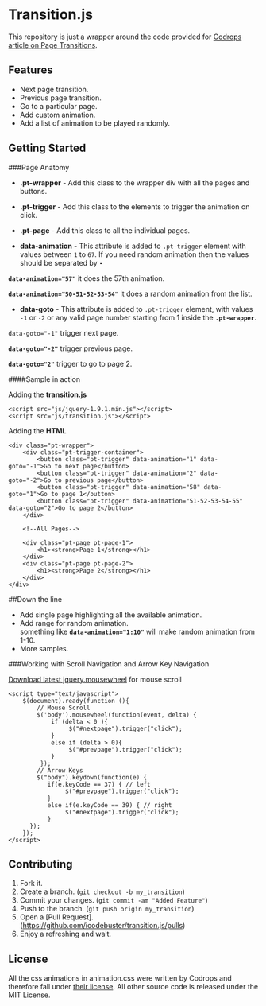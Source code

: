 Transition.js
=============

This repository is just a wrapper around the code provided for [Codrops article on Page Transitions](http://tympanus.net/codrops/2013/05/07/a-collection-of-page-transitions/).

Features
-------
* Next page transition.
* Previous page transition.
* Go to a particular page.
* Add custom animation.
* Add a list of animation to be played randomly.


Getting Started
-------

###Page Anatomy

* **.pt-wrapper** - Add this class to the wrapper div with all the pages and buttons.

* **.pt-trigger**   - Add this class to the elements to trigger the animation on click.

* **.pt-page**     - Add this class to all the individual pages.

* **data-animation** - This attribute is added to `.pt-trigger` element with values between `1` to `67`. If you need random animation then the values should be separated by **`-`** 

 **`data-animation="57"`** it does the 57th animation.

 **`data-animation="50-51-52-53-54"`** it does a random animation from the list.

* **data-goto** - This attribute is added to `.pt-trigger` element, with values `-1` or `-2` or any valid page number starting from 1 inside the **`.pt-wrapper`**.    

 `data-goto="-1"` trigger next page.

 **`data-goto="-2"`** trigger previous page.

 **`data-goto="2"`** trigger to go to page 2.


####Sample in action

Adding the **transition.js**

    <script src="js/jquery-1.9.1.min.js"></script>
    <script src="js/transition.js"></script>

Adding the **HTML**

    <div class="pt-wrapper">
        <div class="pt-trigger-container">
            <button class="pt-trigger" data-animation="1" data-goto="-1">Go to next page</button>
            <button class="pt-trigger" data-animation="2" data-goto="-2">Go to previous page</button>
            <button class="pt-trigger" data-animation="58" data-goto="1">Go to page 1</button>
            <button class="pt-trigger" data-animation="51-52-53-54-55" data-goto="2">Go to page 2</button>
        </div>

        <!--All Pages-->

        <div class="pt-page pt-page-1">
            <h1><strong>Page 1</strong></h1>
        </div>
        <div class="pt-page pt-page-2">
            <h1><strong>Page 2</strong></h1>
        </div>
    </div>

##Down the line

* Add single page highlighting all the available animation.
* Add range for random animation.   
 something like **`data-animation="1:10"`** will make random animation from 1-10.
* More samples.

###Working with Scroll Navigation and Arrow Key Navigation

[Download latest jquery.mousewheel](https://github.com/brandonaaron/jquery-mousewheel/tags) for mouse scroll

    <script type="text/javascript">
        $(document).ready(function (){
            // Mouse Scroll
            $('body').mousewheel(function(event, delta) {
                if (delta < 0 ){
                     $("#nextpage").trigger("click");
                }
                else if (delta > 0){
                     $("#prevpage").trigger("click");
                }
             });
            // Arrow Keys
            $("body").keydown(function(e) {
               if(e.keyCode == 37) { // left
                    $("#prevpage").trigger("click");
               }
               else if(e.keyCode == 39) { // right
                    $("#nextpage").trigger("click");
               }
          });
        });
    </script>

Contributing
-------

1. Fork it.
2. Create a branch. (`git checkout -b my_transition`)
3. Commit your changes. (`git commit -am "Added Feature"`)
4. Push to the branch. (`git push origin my_transition`)
5. Open a [Pull Request].(https://github.com/icodebuster/transition.js/pulls)
6. Enjoy a refreshing and wait.


License
-------
All the css animations in animation.css were written by Codrops and therefore fall under [their license](http://tympanus.net/codrops/licensing/).
All other source code is released under the MIT License.
